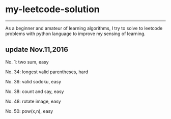 # my-leetcode-solution
---
As a beginner and amateur of learning algorithms, I try to solve to leetcode problems with python language to improve my sensing of learning.

update Nov.11,2016
---
No. 1: two sum, easy

No. 34: longest valid parentheses, hard

No. 36: valid sodoku, easy

No. 38: count and say, easy

No. 48: rotate image, easy

No. 50: pow(x,n), easy

